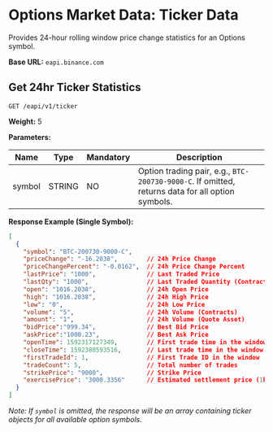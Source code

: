 # Options Market Data: Ticker Data

Provides 24-hour rolling window price change statistics for an Options symbol.

**Base URL:** `eapi.binance.com`

## Get 24hr Ticker Statistics

`GET /eapi/v1/ticker`

**Weight:** 5

**Parameters:**

| Name   | Type   | Mandatory | Description                                |
| ------ | ------ | --------- | ------------------------------------------ |
| symbol | STRING | NO        | Option trading pair, e.g., `BTC-200730-9000-C`. If omitted, returns data for all option symbols. |

**Response Example (Single Symbol):**

```json
[
  {
    "symbol": "BTC-200730-9000-C",
    "priceChange": "-16.2038",        // 24h Price Change
    "priceChangePercent": "-0.0162",  // 24h Price Change Percent
    "lastPrice": "1000",              // Last Traded Price
    "lastQty": "1000",                // Last Traded Quantity (Contracts)
    "open": "1016.2038",              // 24h Open Price
    "high": "1016.2038",              // 24h High Price
    "low": "0",                       // 24h Low Price
    "volume": "5",                    // 24h Volume (Contracts)
    "amount": "1",                    // 24h Volume (Quote Asset)
    "bidPrice":"999.34",              // Best Bid Price
    "askPrice":"1000.23",             // Best Ask Price
    "openTime": 1592317127349,        // First trade time in the window (ms)
    "closeTime": 1592380593516,       // Last trade time in the window (ms)
    "firstTradeId": 1,                // First Trade ID in the window
    "tradeCount": 5,                  // Total number of trades
    "strikePrice": "9000",            // Strike Price
    "exercisePrice": "3000.3356"      // Estimated settlement price (1hr before exercise), otherwise index price
  }
]
```

*Note: If `symbol` is omitted, the response will be an array containing ticker objects for all available option symbols.* 